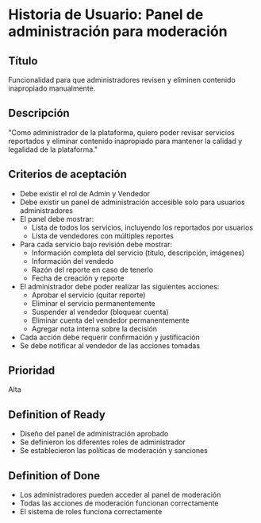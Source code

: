 # Historia de Usuario: Panel de administración para moderación

## Título
Funcionalidad para que administradores revisen y eliminen contenido inapropiado manualmente.

## Descripción
"Como administrador de la plataforma, quiero poder revisar servicios reportados y eliminar contenido inapropiado para mantener la calidad y legalidad de la plataforma."

## Criterios de aceptación
- Debe existir el rol de Admin y Vendedor
- Debe existir un panel de administración accesible solo para usuarios administradores
- El panel debe mostrar:
  - Lista de todos los servicios, incluyendo los reportados por usuarios
  - Lista de vendedores con múltiples reportes
- Para cada servicio bajo revisión debe mostrar:
  - Información completa del servicio (título, descripción, imágenes)
  - Información del vendedo
  - Razón del reporte en caso de tenerlo
  - Fecha de creación y reporte
- El administrador debe poder realizar las siguientes acciones:
  - Aprobar el servicio (quitar reporte)
  - Eliminar el servicio permanentemente
  - Suspender al vendedor (bloquear cuenta)
  - Eliminar cuenta del vendedor permanentemente
  - Agregar nota interna sobre la decisión
- Cada acción debe requerir confirmación y justificación
- Se debe notificar al vendedor de las acciones tomadas

## Prioridad
Alta

## Definition of Ready
- Diseño del panel de administración aprobado
- Se definieron los diferentes roles de administrador
- Se establecieron las políticas de moderación y sanciones

## Definition of Done
- Los administradores pueden acceder al panel de moderación
- Todas las acciones de moderación funcionan correctamente
- El sistema de roles funciona correctamente
